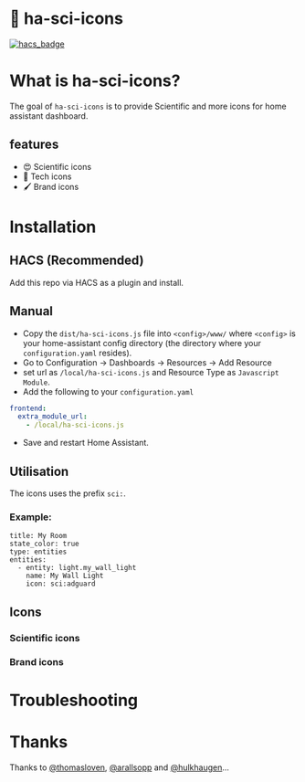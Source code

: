 
# 🌈 ha-sci-icons
[![hacs_badge](https://img.shields.io/badge/HACS-Custom-41BDF5.svg)](https://github.com/hacs/integration)


# What is ha-sci-icons?

The goal of `ha-sci-icons` is to provide Scientific and more icons for home assistant dashboard.
 
## features 
 
- 😍 Scientific icons
- 🚀 Tech icons 
- 🖌 Brand icons

# Installation 

## HACS (Recommended)

Add this repo via HACS as a plugin and install. 

## Manual

- Copy the `dist/ha-sci-icons.js` file into `<config>/www/` where `<config>` is your home-assistant config directory (the directory where your `configuration.yaml` resides).
- Go to Configuration -> Dashboards -> Resources -> Add Resource
- set url as `/local/ha-sci-icons.js` and Resource Type as `Javascript Module`.
- Add the following to your `configuration.yaml`
```yaml
frontend:
  extra_module_url:
    - /local/ha-sci-icons.js
```
- Save and restart Home Assistant.

## Utilisation

The icons uses the prefix `sci:`.

### Example:

```
title: My Room
state_color: true
type: entities
entities:
  - entity: light.my_wall_light
    name: My Wall Light
    icon: sci:adguard
```

## Icons

### Scientific icons

### Brand icons

# Troubleshooting

# Thanks
Thanks to [@thomasloven](https://github.com/thomasloven/hass-fontawesome), [@arallsopp](https://github.com/arallsopp/hass-hue-icons) and [@hulkhaugen](https://github.com/hulkhaugen/hass-bha-icons)...
